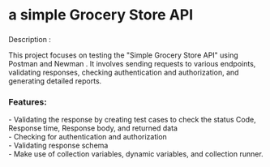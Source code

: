 <h1> a simple Grocery Store API </h1>
<h3></h3>Description :</h3>
 <p>This project focuses on testing the "Simple Grocery Store API" using Postman and Newman
  . It involves sending requests to various endpoints, validating responses, 
  checking authentication and authorization, and generating detailed reports.</p>

 <h3> Features:</h3>
- Validating the response by creating test cases to check the status Code, Response time, Response body, and returned data <br/>
- Checking for authentication and authorization <br/>
- Validating response schema <br/>
- Make use of collection variables, dynamic variables, and collection runner. <br/>
